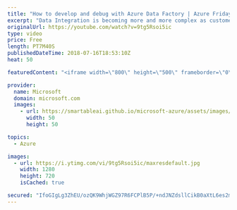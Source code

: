 ```yaml
---
title: "How to develop and debug with Azure Data Factory | Azure Friday"
excerpt: "Data Integration is becoming more and more complex as customer requirements and expectations are continuously changing. In this video, Gaurav Malhotra joins Scott Hanselman to discuss how users can now develop and debug their Extract Transform/Load (ETL) and Extract Load/Transform (ELT) workflows iteratively"
originalUrl: https://youtube.com/watch?v=9tg5Rsoi5ic
type: video
price: Free
length: PT7M40S
publishedDateTime: 2018-07-16T18:53:10Z
heat: 50

featuredContent: "<iframe width=\"800\" height=\"500\" frameborder=\"0\" src=\"https://www.youtube.com/embed/9tg5Rsoi5ic\" allow=\"accelerometer; autoplay; encrypted-media; gyroscope; picture-in-picture\" allowfullscreen></iframe>"

provider:
  name: Microsoft
  domain: microsoft.com
  images:
    - url: https://smartableai.github.io/microsoft-azure/assets/images/organizations/microsoft.com-50x50.jpg
      width: 50
      height: 50

topics:
  - Azure

images:
  - url: https://i.ytimg.com/vi/9tg5Rsoi5ic/maxresdefault.jpg
    width: 1280
    height: 720
    isCached: true

secured: "IfoGIgLg3ZhEU/ozQK9WhjWGZ97R6FCPlB5P/+ndJNZdsllCikB0aXtL6es2mqLdBPrwpWHzGs26TW1/YzvOMf63gVf1g44w6E9yrxtLtfklc9LZaH9FS90pNq0BmKhCJso7c7wdKb5O5VM1ioo8pISDXulvkNIl1mjeFQYKXwqQRTh+svdu+vHOLaUh8HQmo1U/6herD/w9WICv56ae+U9CSCbWX+y9jHJvzN+WBoyChHFiMYT//qOH9om6lYM8+hFLeS3VLiEG+xr2a8jFW8ZLLnwzCM3QUMe/uE1czwst/p1xLdfvSXURxNESlivCMSYpd1tWNJexa/b3UDKlU/4bF280iOjQDBoA9jZcNnugc6srmMf254Uv2CrgWwHOTTXvpjoWEHR1xBDUnV0iOwHfJUWgG7MLMb/OepaZc1I=;Ue7TF23jH4pafbXgAk797A=="
---
```


